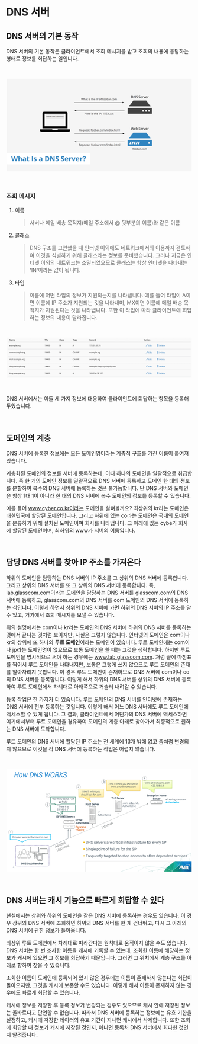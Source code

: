 # DNS 서버

## DNS 서버의 기본 동작

DNS 서버의 기본 동작은 클라이언트에서 조회 메시지를 받고 조회의 내용에 응답하는 형태로 정보를 회답하는 일입니다. 

&nbsp;

<img src="../images/dns-server.png" alt="dns-server" width="500" style="margin-left: auto; margin-right: auto; display: block;"/>

&nbsp;

### 조회 메시지

1. 이름
    > 서버나 메일 배송 목적지(메일 주소에서 @ 뒷부분의 이름)와 같은 이름
2. 클래스
    > DNS 구조를 고안했을 때 인터넷 이외에도 네트워크에서의 이용까지 검토하여 이것을 식별하기 위해 클래스라는 정보를 준비했습니다. 그러나 지금은 인터넷 이외의 네트워크는 소멸되었으므로 클래스는 항상 인터넷을 나타내는 'IN'이라는 값이 됩니다.
3. 타입
    > 이름에 어떤 타입의 정보가 지원되는지를 나타냅니다. 예를 들어 타입이 A이면 이름에 IP 주소가 지원되는 것을 나타내며, MX이면 이름에 메일 배송 목적지가 지원된다는 것을 나타냅니다. 또한 이 타입에 따라 클라이언트에 회답하는 정보의 내용이 달라집니다. 

&nbsp;

<img src="../images/dns-record-type.png" alt="dns-record" width="500" style="margin-left: auto; margin-right: auto; display: block;"/>

&nbsp;

DNS 서버에서는 이들 세 가지 정보에 대응하여 클라이언트에 회답하는 항목을 등록해 두었습니다. 

&nbsp;

## 도메인의 계층

DNS 서버에 등록한 정보에는 모든 도메인명이라는 계층적 구조를 가진 이름이 붙여져 있습니다. 

계층화된 도메인의 정보를 서버에 등록하는데, 이때 하나의 도메인을 일괄적으로 취급합니다. 즉 한 개의 도메인 정보를 일괄적으로 DNS 서버에 등록하고 도메인 한 대의 정보를 분할하여 복수의 DNS 서버에 등록하는 것은 불가능합니다. 단 DNS 서버와 도메인은 항상 1대 1이 아니라 한 대의 DNS 서버에 복수 도메인의 정보를 등록할 수 있습니다.

예를 들어 www.cyber.co.kr이라는 도메인을 살펴볼까요? 최상위의 kr라는 도메인은 대한민국에 할당된 도메인입니다. 그리고 하위에 있는 co라는 도메인은 국내의 도메인을 분류하기 위해 설치된 도메인이며 회사를 나타냅니다. 그 아래에 있는 cybe가 회사에 할당된 도메인이며, 최하위의 www가 서버의 이름입니다.

&nbsp;

## 담당 DNS 서버를 찾아 IP 주소를 가져온다

하위의 도메인을 담당하는 DNS 서버의 IP 주소를 그 상위의 DNS 서버에 등록합니다. 그리고 상위의 DNS 서버를 또 그 상위의 DNS 서버에 등록합니다. 즉, lab.glasscom.com이라는 도메인을 담당하는 DNS 서버를 glasscom.com의 DNS 서버에 등록하고, glasscom.com의 DNS 서버를 com 도메인의 DNS 서버에 등록하는 식입니다. 이렇게 하면서 상위의 DNS 서버에 가면 하위의 DNS 서버의 IP 주소를 알 수 있고, 거기에서 조회 메시지를 보낼 수 있습니다.

위의 설명에서는 com이나 kr라는 도메인의 DNS 서버에 하위의 DNS 서버를 등록하는 것에서 끝나는 것처럼 보이지만, 사실은 그렇지 않습니다. 인터넷의 도메인은 com이나 kr의 상위에 또 하나의 **루트 도메인**이라는 도메인이 있습니다. 루트 도메인에는 com이나 jp라는 도메인명이 없으므로 보통 도메인을 쓸 때는 그것을 생략합니다. 하지만 루트 도메인을 명시적으로 써야 하는 경우에는 www.lab.glasscom.com. 처럼 끝에 마침표를 찍어서 루트 도메인을 나타내지만, 보통은 그렇게 쓰지 않으므로 루트 도메인의 존재를 알아차리지 못합니다. 이 경우 루트 도메인이 존재하므로 DNS 서버에 com이나 co의 DNS 서버를 등록합니다. 이렇게 해서 하위의 DNS 서버를 상위의 DNS 서버에 등록하여 루트 도메인에서 차례대로 아래쪽으로 거슬러 내려갈 수 있습니다.

등록 작업은 한 가지가 더 있습니다. 루트 도메인의 DNS 서버를 인터넷에 존재하는 DNS 서버에 전부 등록하는 것입니다. 이렇게 해서 어느 DNS 서버에도 루트 도메인에 액세스할 수 있게 됩니다. 그 결과, 클라이언트에서 어딘가의 DNS 서버에 액세스하면 여기에서부터 루트 도메인을 경유하여 도메인의 계층 아래로 찾아가서 최종적으로 원하는 DNS 서버에 도착합니다.

루트 도메인의 DNS 서버에 할당된 IP 주소는 전 세계에 13개 밖에 없고 좀처럼 변경되지 않으므로 이것을 각 DNS 서버에 등록하는 작업은 어렵지 않습니다. 

&nbsp;

<img src="../images/how-dns-works.png" alt="dns-work" width="500" style="margin-left: auto; margin-right: auto; display: block;"/>

&nbsp;

## DNS 서버는 캐시 기능으로 빠르게 회답할 수 있다

현실에서는 상위와 하위의 도메인을 같은 DNS 서버에 등록하는 경우도 있습니다. 이 경우 상위의 DNS 서버에 조회하면 하위의 DNS 서버를 한 개 건너뛰고, 다시 그 아래의 DNS 서버에 관한 정보가 돌아옵니다. 

최상위 루트 도메인에서 차례대로 따라간다는 원칙대로 움직이지 않을 수도 있습니다. DNS 서버는 한 번 조사한 이름을 캐시에 기록할 수 있는데, 조회한 이름에 해당하는 정보가 캐시에 있으면 그 정보를 회답하기 때문입니다. 그러면 그 위치에서 계층 구조를 아래로 향하여 찾을 수 있습니다.

조회한 이름이 도메인에 등록되어 있지 않은 경우에는 이름이 존재하지 않는다는 회답이 돌아오지만, 그것을 캐시에 보존할 수도 있습니다. 이렇게 해서 이름이 존재하지 않는 경우에도 빠르게 회답할 수 있습니다.

캐시에 정보를 저장한 후 등록 정보가 변경되는 경우도 있으므로 캐시 안에 저장된 정보는 올바르다고 단언할 수 없습니다. 따라서 DNS 서버에 등록하는 정보에는 유효 기한을 설정하고, 캐시에 저장한 데이터의 유효 기간이 지나면 캐시에서 삭제합니다. 또한 조회에 회답할 때 정보가 캐시에 저장된 것인지, 아니면 등록처 DNS 서버에서 회다한 것인지 알려줍니다.